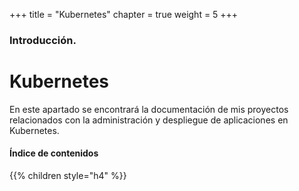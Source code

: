 +++
title = "Kubernetes"
chapter = true
weight = 5
+++

### Introducción.

# Kubernetes

En este apartado se encontrará la documentación de mis proyectos relacionados con la administración y despliegue de aplicaciones en Kubernetes.

#### Índice de contenidos

{{% children style="h4" %}}